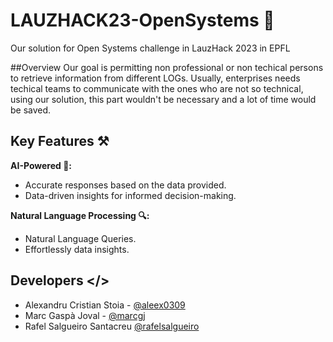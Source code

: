 # LAUZHACK23-OpenSystems 🚀
Our solution for Open Systems challenge in LauzHack 2023 in EPFL

##Overview
Our goal is permitting non professional or non techical persons to retrieve information from different LOGs. Usually, enterprises needs techical teams to communicate with the ones who are not so technical,
using our solution, this part wouldn't be necessary and a lot of time would be saved.

## Key Features ⚒️
**AI-Powered 🤖:**
   - Accurate responses based on the data provided.
   - Data-driven insights for informed decision-making.

**Natural Language Processing 🔍:**
   - Natural Language Queries.
   - Effortlessly data insights.

## Developers </> 
- Alexandru Cristian Stoia - [@aleex0309](https://github.com/aleex0309)
- Marc Gaspà Joval - [@marcgj](https://github.com/marcgj)
- Rafel Salgueiro Santacreu [@rafelsalgueiro](https://github.com/rafelsalgueiro)
